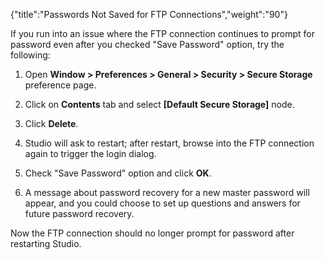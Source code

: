 {"title":"Passwords Not Saved for FTP Connections","weight":"90"} 

If you run into an issue where the FTP connection continues to prompt for password even after you checked "Save Password" option, try the following:

1.  Open **Window > Preferences > General > Security > Secure Storage** preference page.
    
2.  Click on **Contents** tab and select **\[Default Secure Storage\]** node.
    
3.  Click **Delete**.
    
4.  Studio will ask to restart; after restart, browse into the FTP connection again to trigger the login dialog.
    
5.  Check "Save Password" option and click **OK**.
    
6.  A message about password recovery for a new master password will appear, and you could choose to set up questions and answers for future password recovery.
    

Now the FTP connection should no longer prompt for password after restarting Studio.